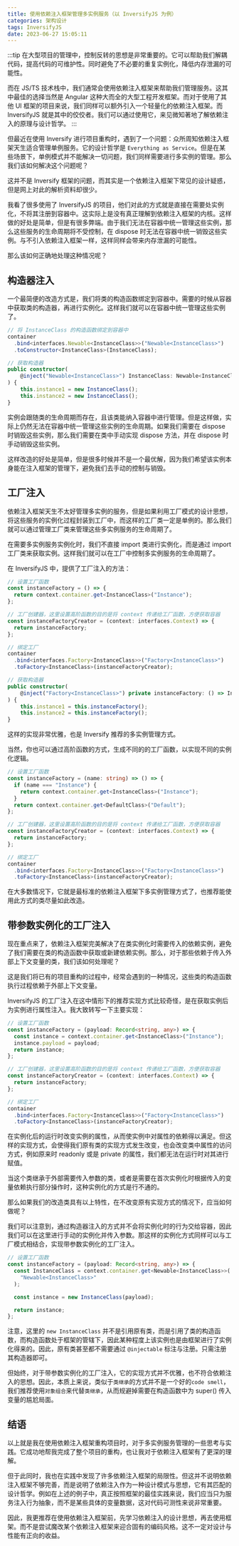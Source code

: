 ```yaml
---
title: 使用依赖注入框架管理多实例服务（以 InversifyJS 为例）
categories: 架构设计
tags: InversifyJS
date: 2023-06-27 15:05:11
---
```


:::tip
在大型项目的管理中，控制反转的思想是非常重要的。它可以帮助我们解耦代码，提高代码的可维护性。同时避免了不必要的重复实例化，降低内存泄漏的可能性。

而在 JS/TS 技术栈中，我们通常会使用依赖注入框架来帮助我们管理服务。这其中最佳的选择当然是 Angular 这种大而全的大型工程开发框架。而对于使用了其他 UI 框架的项目来说，我们同样可以额外引入一个轻量化的依赖注入框架。而 InversifyJS 就是其中的佼佼者。我们可以通过使用它，来见微知著地了解依赖注入的原理与设计哲学。
:::

但最近在使用 Inversify 进行项目重构时，遇到了一个问题：众所周知依赖注入框架天生适合管理单例服务。它的设计哲学是 `Everything as Service`。但是在某些场景下，单例模式并不能解决一切问题，我们同样需要进行多实例的管理。那么我们该如何解决这个问题呢？

这并不是 Inversify 框架的问题，而其实是一个依赖注入框架下常见的设计疑惑，但是网上对此的解析资料却很少。

我看了很多使用了 InversifyJS 的项目，他们对此的方式就是直接在需要处实例化，不将其注册到容器中。这实际上是没有真正理解到依赖注入框架的内核。这样做的好处是简单，但是有很多弊端。由于我们无法在容器中统一管理这些实例，那么这些服务的生命周期将不受控制，在 dispose 时无法在容器中统一销毁这些实例。与不引入依赖注入框架一样，这样同样会带来内存泄漏的可能性。

那么该如何正确地处理这种情况呢？

## 构造器注入

一个最简便的改造方式是，我们将类的构造函数绑定到容器中。需要的时候从容器中获取类的构造器，再进行实例化。这样我们就可以在容器中统一管理这些实例了。

```ts
// 将 InstanceClass 的构造函数绑定到容器中
container
  .bind<interfaces.Newable<InstanceClass>>("Newable<InstanceClass>")
  .toConstructor<InstanceClass>(InstanceClass);
```

```ts
// 获取构造器
public constructor(
    @inject("Newable<InstanceClass>") InstanceClass: Newable<InstanceClass>,
) {
    this.instance1 = new InstanceClass();
    this.instance2 = new InstanceClass();
}
```

实例会跟随类的生命周期而存在，且该类能纳入容器中进行管理。但是这样做，实际上仍然无法在容器中统一管理这些实例的生命周期。如果我们需要在 dispose 时销毁这些实例，那么我们需要在类中手动实现 dispose 方法，并在 dispose 时手动销毁这些实例。

这样改造的好处是简单，但是很多时候并不是一个最优解，因为我们希望该实例本身能在注入框架的管理下，避免我们去手动的控制与销毁。

## 工厂注入

依赖注入框架天生不太好管理多实例的服务，但是如果利用工厂模式的设计思想，将这些服务的实例化过程封装到工厂中，而这样的工厂类一定是单例的。那么我们就可以通过管理工厂类来管理这些多实例服务的生命周期了。

在需要多实例服务实例化时，我们不直接 import 类进行实例化，而是通过 import 工厂类来获取实例。这样我们就可以在工厂中控制多实例服务的生命周期了。

在 InversifyJS 中，提供了工厂注入的方法：

```ts
// 设置工厂函数
const instanceFactory = () => {
  return context.container.get<InstanceClass>("Instance");
};

// 工厂创建器，这里设置高阶函数的目的是将 context 传递给工厂函数，方便获取容器
const instanceFactoryCreator = (context: interfaces.Context) => {
  return instanceFactory;
};

// 绑定工厂
container
  .bind<interfaces.Factory<InstanceClass>>("Factory<InstanceClass>")
  .toFactory<InstanceClass>(instanceFactoryCreator);
```

```ts
// 获取构造器
public constructor(
    @inject("Factory<InstanceClass>") private instanceFactory: () => InstanceClass,
) {
    this.instance1 = this.instanceFactory();
    this.instance2 = this.instanceFactory();
}
```

这样的实现非常优雅，也是 Inversify 推荐的多实例管理方式。

当然，你也可以通过高阶函数的方式，生成不同的的工厂函数，以实现不同的实例化逻辑。

```ts
// 设置工厂函数
const instanceFactory = (name: string) => () => {
  if (name === "Instance") {
    return context.container.get<InstanceClass>("Instance");
  }
  return context.container.get<DefaultClass>("Default");
};

// 工厂创建器，这里设置高阶函数的目的是将 context 传递给工厂函数，方便获取容器
const instanceFactoryCreator = (context: interfaces.Context) => {
  return instanceFactory;
};

// 绑定工厂
container
  .bind<interfaces.Factory<InstanceClass>>("Factory<InstanceClass>")
  .toFactory<InstanceClass>(instanceFactoryCreator);
```

在大多数情况下，它就是最标准的依赖注入框架下多实例管理方式了，也推荐能使用此方式的类尽量如此改造。

## 带参数实例化的工厂注入

现在重点来了，依赖注入框架完美解决了在类实例化时需要传入的依赖实例，避免了我们需要在类的构造函数中获取或新建依赖实例。那么，对于那些依赖于传入外部上下文变量的类，我们该如何处理呢？

这是我们将已有的项目重构的过程中，经常会遇到的一种情况，这些类的构造函数执行过程依赖于外部上下文变量。

InversifyJS 的工厂注入在这中情形下的推荐实现方式比较奇怪，是在获取实例后为实例进行属性注入。我大致转写一下主要实现：

```ts
// 设置工厂函数
const instanceFactory = (payload: Record<string, any>) => {
  const instance = context.container.get<InstanceClass>("Instance");
  instance.payload = payload;
  return instance;
};

// 工厂创建器，这里设置高阶函数的目的是将 context 传递给工厂函数，方便获取容器
const instanceFactoryCreator = (context: interfaces.Context) => {
  return instanceFactory;
};

// 绑定工厂
container
  .bind<interfaces.Factory<InstanceClass>>("Factory<InstanceClass>")
  .toFactory<InstanceClass>(instanceFactoryCreator);
```

在实例化后的运行时改变实例的属性，从而使实例中对属性的依赖得以满足。但这样的实现方式，会使得我们原有类的实现方式发生改变，也会改变类中属性的访问方式，例如原来时 readonly 或是 private 的属性，我们都无法在运行时对其进行赋值。

当这个类继承于外部需要传入参数的类，或者是需要在首次实例化时根据传入的变量依赖执行部分操作时，这种实例化的方式是行不通的。

那么如果我们的改造类具有以上特性，在不改变原有实现方式的情况下，应当如何做呢？

我们可以注意到，通过构造器注入的方式并不会将实例化时的行为交给容器，因此我们可以在这里进行手动的实例化并传入参数。那这样的实例化方式同样可以与工厂模式相结合，实现带参数实例化的工厂注入。

```ts
// 设置工厂函数
const instanceFactory = (payload: Record<string, any>) => {
  const InstanceClass = context.container.get<Newable<InstanceClass>>(
    "Newable<InstanceClass>"
  );

  const instance = new InstanceClass(payload);

  return instance;
};
```

注意，这里的 `new InstanceClass` 并不是引用原有类，而是引用了类的构造函数，而构造函数处于框架的管辖下，因此某种程度上该实例也是由框架进行了实例化得来的。因此，原有类甚至都不需要通过 `@injectable` 标注与注册。只需注册其构造器即可。

但始终，对于带参数实例化的工厂注入，它的实现方式并不优雅，也不符合依赖注入的思想。因此，本质上来说，类似于`类继承`的方式并不是一个好的`code smell`，我们推荐使用`对象组合`来代替`类继承`，从而规避掉需要在构造函数中为 super() 传入变量的尴尬局面。

## 结语

以上就是我在使用依赖注入框架重构项目时，对于多实例服务管理的一些思考与实践。它成功地帮我完成了整个项目的重构，也让我对于依赖注入框架有了更深的理解。

但于此同时，我也在实践中发现了许多依赖注入框架的局限性。但这并不说明依赖注入框架不够完善，而是说明了依赖注入作为一种设计模式与思想，它有其匹配的设计哲学。例如在上述的例子中，真正按照框架的最佳实践来说，我们应当只为服务注入行为抽象，而不是某些具体的变量数据，这对代码可测性来说非常重要。

因此，我更推荐在使用依赖注入框架前，先学习依赖注入的设计思想，再去使用框架。而不是尝试魔改某个依赖注入框架来迎合固有的编码风格。这不一定对设计与性能有正向的收益。

